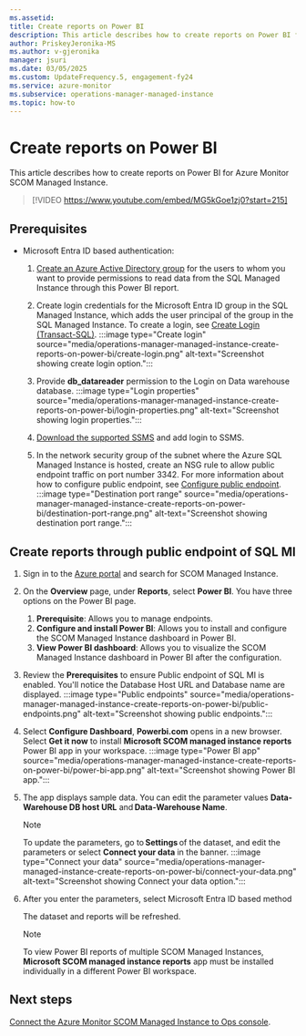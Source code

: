 ```yaml
---
ms.assetid: 
title: Create reports on Power BI
description: This article describes how to create reports on Power BI for Azure Monitor SCOM Managed Instance.
author: PriskeyJeronika-MS
ms.author: v-gjeronika
manager: jsuri
ms.date: 03/05/2025
ms.custom: UpdateFrequency.5, engagement-fy24
ms.service: azure-monitor
ms.subservice: operations-manager-managed-instance
ms.topic: how-to
---
```


# Create reports on Power BI

This article describes how to create reports on Power BI for Azure Monitor SCOM Managed Instance.

> [!VIDEO https://www.youtube.com/embed/MG5kGoe1zj0?start=215]

## Prerequisites

- Microsoft Entra ID based authentication: 

    1. [Create an Azure Active Directory group](/azure/active-directory/roles/groups-create-eligible) for the users to whom you want to provide permissions to read data from the SQL Managed Instance through this Power BI report. 

    2. Create login credentials for the Microsoft Entra ID group in the SQL Managed Instance, which adds the user principal of the group in the SQL Managed Instance. To create a login, see [Create Login (Transact-SQL)](/sql/t-sql/statements/create-login-transact-sql?view=azuresqldb-mi-current&preserve-view=true).
            :::image type="Create login" source="media/operations-manager-managed-instance-create-reports-on-power-bi/create-login.png" alt-text="Screenshot showing create login option.":::
    3. Provide **db_datareader** permission to the Login on Data warehouse database.
            :::image type="Login properties" source="media/operations-manager-managed-instance-create-reports-on-power-bi/login-properties.png" alt-text="Screenshot showing login properties.":::
    4. [Download the supported SSMS](/sql/ssms/download-sql-server-management-studio-ssms?view=sql-server-ver16&preserve-view=true) and add login to SSMS.
    5. In the network security group of the subnet where the Azure SQL Managed Instance is hosted, create an NSG rule to allow public endpoint traffic on port number 3342. For more information about how to configure public endpoint, see [Configure public endpoint](/azure/azure-sql/managed-instance/public-endpoint-configure?view=azuresql&preserve-view=true).
            :::image type="Destination port range" source="media/operations-manager-managed-instance-create-reports-on-power-bi/destination-port-range.png" alt-text="Screenshot showing destination port range.":::

## Create reports through public endpoint of SQL MI

1. Sign in to the [Azure portal](https://portal.azure.com/) and search for SCOM Managed Instance.
1. On the **Overview** page, under **Reports**, select **Power BI**. You have three options on the Power BI page.
    1. **Prerequisite**: Allows you to manage endpoints.
    1. **Configure and install Power BI**: Allows you to install and configure the SCOM Managed Instance dashboard in Power BI.
    1. **View Power BI dashboard**: Allows you to visualize the SCOM Managed Instance dashboard in Power BI after the configuration.
1. Review the **Prerequisites** to ensure Public endpoint of SQL MI is enabled. You'll notice the Database Host URL and Database name are displayed.
     :::image type="Public endpoints" source="media/operations-manager-managed-instance-create-reports-on-power-bi/public-endpoints.png" alt-text="Screenshot showing public endpoints.":::
1. Select **Configure Dashboard**, **Powerbi.com** opens in a new browser. Select **Get it now** to install **Microsoft SCOM managed instance reports** Power BI app in your workspace. 
     :::image type="Power BI app" source="media/operations-manager-managed-instance-create-reports-on-power-bi/power-bi-app.png" alt-text="Screenshot showing Power BI app.":::
1. The app displays sample data. You can edit the parameter values **Data-Warehouse DB host URL** and **Data-Warehouse Name**.
     >[!Note]
     >To update the parameters, go to **Settings** of the dataset, and edit the parameters or select **Connect your data** in the banner.
         :::image type="Connect your data" source="media/operations-manager-managed-instance-create-reports-on-power-bi/connect-your-data.png" alt-text="Screenshot showing Connect your data option.":::
1. After you enter the parameters, select Microsoft Entra ID based method 
    
    The dataset and reports will be refreshed. 

     >[!Note]
     >To view Power BI reports of multiple SCOM Managed Instances, **Microsoft SCOM managed instance reports** app must be installed individually in a different Power BI workspace.

## Next steps

[Connect the Azure Monitor SCOM Managed Instance to Ops console](connect-managed-instance-ops-console.md).